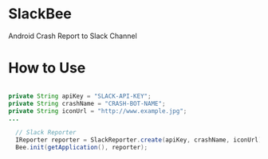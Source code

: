 # SlackBee
Android Crash Report to Slack Channel

# How to Use
```java

private String apiKey = "SLACK-API-KEY";
private String crashName = "CRASH-BOT-NAME";
private String iconUrl = "http://www.example.jpg";
...

  // Slack Reporter
  IReporter reporter = SlackReporter.create(apiKey, crashName, iconUrl);
  Bee.init(getApplication(), reporter);
```
